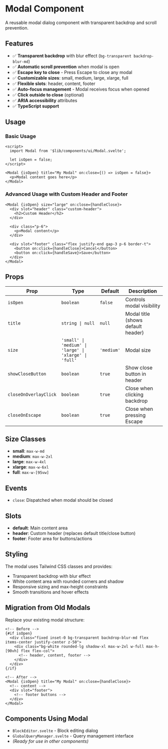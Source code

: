 # Modal Component

A reusable modal dialog component with transparent backdrop and scroll prevention.

## Features

- ✅ **Transparent backdrop** with blur effect (`bg-transparent backdrop-blur-md`)
- ✅ **Automatic scroll prevention** when modal is open
- ✅ **Escape key to close** - Press Escape to close any modal
- ✅ **Customizable sizes**: small, medium, large, xlarge, full
- ✅ **Flexible slots**: header, content, footer
- ✅ **Auto-focus management** - Modal receives focus when opened
- ✅ **Click outside to close** (optional)
- ✅ **ARIA accessibility** attributes
- ✅ **TypeScript support**

## Usage

### Basic Usage

```svelte
<script>
  import Modal from '$lib/components/ui/Modal.svelte';
  
  let isOpen = false;
</script>

<Modal {isOpen} title="My Modal" on:close={() => isOpen = false}>
  <p>Modal content goes here</p>
</Modal>
```

### Advanced Usage with Custom Header and Footer

```svelte
<Modal {isOpen} size="large" on:close={handleClose}>
  <div slot="header" class="custom-header">
    <h2>Custom Header</h2>
  </div>
  
  <div class="p-6">
    <p>Modal content</p>
  </div>
  
  <div slot="footer" class="flex justify-end gap-3 p-6 border-t">
    <button on:click={handleClose}>Cancel</button>
    <button on:click={handleSave}>Save</button>
  </div>
</Modal>
```

## Props

| Prop | Type | Default | Description |
|------|------|---------|-------------|
| `isOpen` | `boolean` | `false` | Controls modal visibility |
| `title` | `string \| null` | `null` | Modal title (shows default header) |
| `size` | `'small' \| 'medium' \| 'large' \| 'xlarge' \| 'full'` | `'medium'` | Modal size |
| `showCloseButton` | `boolean` | `true` | Show close button in header |
| `closeOnOverlayClick` | `boolean` | `true` | Close when clicking backdrop |
| `closeOnEscape` | `boolean` | `true` | Close when pressing Escape |

## Size Classes

- **small**: `max-w-md`
- **medium**: `max-w-2xl`
- **large**: `max-w-4xl`
- **xlarge**: `max-w-6xl`
- **full**: `max-w-[95vw]`

## Events

- `close`: Dispatched when modal should be closed

## Slots

- **default**: Main content area
- **header**: Custom header (replaces default title/close button)
- **footer**: Footer area for buttons/actions

## Styling

The modal uses Tailwind CSS classes and provides:
- Transparent backdrop with blur effect
- White content area with rounded corners and shadow
- Responsive sizing and max-height constraints
- Smooth transitions and hover effects

## Migration from Old Modals

Replace your existing modal structure:

```svelte
<!-- Before -->
{#if isOpen}
  <div class="fixed inset-0 bg-transparent backdrop-blur-md flex items-center justify-center z-50">
    <div class="bg-white rounded-lg shadow-xl max-w-2xl w-full max-h-[90vh] flex flex-col">
      <!-- header, content, footer -->
    </div>
  </div>
{/if}

<!-- After -->
<Modal {isOpen} title="My Modal" on:close={handleClose}>
  <!-- content -->
  <div slot="footer">
    <!-- footer buttons -->
  </div>
</Modal>
```

## Components Using Modal

- `BlockEditor.svelte` - Block editing dialog
- `GlobalQueryManager.svelte` - Query management interface
- *(Ready for use in other components)*
